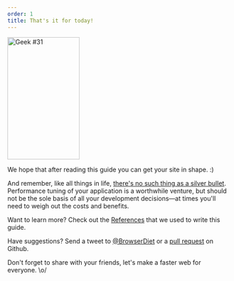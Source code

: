 ```yaml
---
order: 1
title: That's it for today!
---
```


<div class="img-right">
  <img id="geek-31" class="icos-geek" src="http://browserdiet.com/img/31.png" alt="Geek #31" width="162" height="275" />
</div>

We hope that after reading this guide you can get your site in shape. :)

And remember, like all things in life, [there's no such thing as a silver bullet](http://www.cs.nott.ac.uk/~cah/G51ISS/Documents/NoSilverBullet.html). Performance tuning of your application is a worthwhile venture, but should not be the sole basis of all your development decisions&mdash;at times you'll need to weigh out the costs and benefits.

Want to learn more? Check out the [References](https://github.com/zenorocha/browser-diet/wiki/References) that we used to write this guide.

Have suggestions? Send a tweet to [@BrowserDiet](http://twitter.com/browserdiet/) or a [pull request](https://github.com/zenorocha/browser-diet) on Github.

Don't forget to share with your friends, let's make a faster web for everyone. \o/
